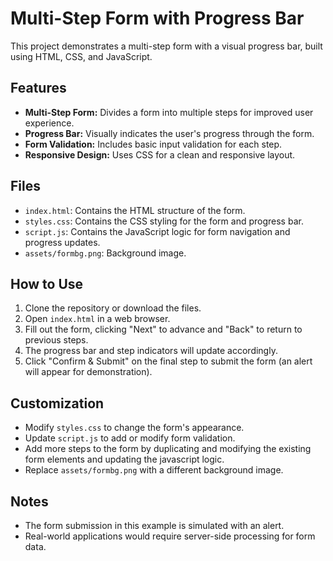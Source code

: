 # Multi-Step Form with Progress Bar

This project demonstrates a multi-step form with a visual progress bar, built using HTML, CSS, and JavaScript.

## Features

* **Multi-Step Form:** Divides a form into multiple steps for improved user experience.
* **Progress Bar:** Visually indicates the user's progress through the form.
* **Form Validation:** Includes basic input validation for each step.
* **Responsive Design:** Uses CSS for a clean and responsive layout.

## Files

* `index.html`: Contains the HTML structure of the form.
* `styles.css`: Contains the CSS styling for the form and progress bar.
* `script.js`: Contains the JavaScript logic for form navigation and progress updates.
* `assets/formbg.png`: Background image.

## How to Use

1.  Clone the repository or download the files.
2.  Open `index.html` in a web browser.
3.  Fill out the form, clicking "Next" to advance and "Back" to return to previous steps.
4.  The progress bar and step indicators will update accordingly.
5.  Click "Confirm & Submit" on the final step to submit the form (an alert will appear for demonstration).

## Customization

* Modify `styles.css` to change the form's appearance.
* Update `script.js` to add or modify form validation.
* Add more steps to the form by duplicating and modifying the existing form elements and updating the javascript logic.
* Replace `assets/formbg.png` with a different background image.

## Notes

* The form submission in this example is simulated with an alert.
* Real-world applications would require server-side processing for form data.
